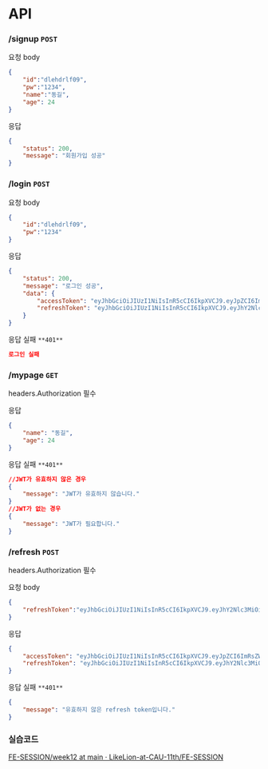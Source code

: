 # API

[](http://front.cau-likelion.org/)

### /signup `POST`

요청 body

```json
{
    "id":"dlehdrlf09",
    "pw":"1234",
    "name":"동길",
    "age": 24
}
```

응답 

```json
{
    "status": 200,
    "message": "회원가입 성공"
}
```

### /login `POST`

요청 body

```json
{
    "id":"dlehdrlf09",
    "pw":"1234"
}
```

응답 

```json
{
    "status": 200,
    "message": "로그인 성공",
    "data": {
        "accessToken": "eyJhbGciOiJIUzI1NiIsInR5cCI6IkpXVCJ9.eyJpZCI6ImRsZWhkcmxmMDkiLCJpYXQiOjE2ODg1MjEwNTQsImV4cCI6MTY4ODUyMTExNH0.zFXsXp2gRGUUwlZGNSfQgDcbEJw4xVTx_y7Ff1ev_Fc",
        "refreshToken": "eyJhbGciOiJIUzI1NiIsInR5cCI6IkpXVCJ9.eyJhY2Nlc3MiOiJleUpoYkdjaU9pSklVekkxTmlJc0luUjVjQ0k2SWtwWFZDSjkuZXlKcFpDSTZJbVJzWldoa2NteG1NRGtpTENKcFlYUWlPakUyT0RnMU1qRXdOVFFzSW1WNGNDSTZNVFk0T0RVeU1URXhOSDAuekZYc1hwMmdSR1VVd2xaR05TZlFnRGNiRUp3NHhWVHhfeTdGZjFldl9GYyIsImlkIjoiZGxlaGRybGYwOSIsImlhdCI6MTY4ODUyMTA1NCwiZXhwIjoxNjg5NzMwNjU0fQ.4ugtl0owCT5kmphBhUUJD971N_myBY0WMAwgPZSWqq8"
    }
}
```

응답 실패 `**401**`

```json
로그인 실패
```

### /mypage `GET`

headers.Authorization 필수

응답 

```json
{
    "name": "동길",
    "age": 24
}
```

응답 실패 `**401**`

```json
//JWT가 유효하지 않은 경우
{
    "message": "JWT가 유효하지 않습니다."
}
//JWT가 없는 경우
{
    "message": "JWT가 필요합니다."
}
```

### /refresh `POST`

headers.Authorization 필수

요청 body

```json
{
    "refreshToken":"eyJhbGciOiJIUzI1NiIsInR5cCI6IkpXVCJ9.eyJhY2Nlc3MiOiJleUpoYkdjaU9pSklVekkxTmlJc0luUjVjQ0k2SWtwWFZDSjkuZXlKcFpDSTZJbVJzWldoa2NteG1NRGtpTENKcFlYUWlPakUyT0RnMU1qRXlOamtzSW1WNGNDSTZNVFk0T0RVeU1UTXlPWDAuUFJ6R3l2RTlEMnJrY3o5VEJRWk9kQ0E1VmxaYnlSUWhwZjFVc3NkUENQMCIsImlkIjoiZGxlaGRybGYwOSIsImlhdCI6MTY4ODUyMTI2OSwiZXhwIjoxNjg5NzMwODY5fQ.q9k8ayCLROwkRxD-T1sMQMgo1s6SVcCXK-zQkbHXGC4"
}
```

응답

```json
{
    "accessToken": "eyJhbGciOiJIUzI1NiIsInR5cCI6IkpXVCJ9.eyJpZCI6ImRsZWhkcmxmMDkiLCJpYXQiOjE2ODg1MjEzMTksImV4cCI6MTY4ODUyMTM3OX0.NSVjNGh2e2yUM_hF6nwRvj8ZTgf_PUIGQlRjpof_EcM",
    "refreshToken": "eyJhbGciOiJIUzI1NiIsInR5cCI6IkpXVCJ9.eyJhY2Nlc3MiOiJleUpoYkdjaU9pSklVekkxTmlJc0luUjVjQ0k2SWtwWFZDSjkuZXlKcFpDSTZJbVJzWldoa2NteG1NRGtpTENKcFlYUWlPakUyT0RnMU1qRXpNVGtzSW1WNGNDSTZNVFk0T0RVeU1UTTNPWDAuTlNWak5HaDJlMnlVTV9oRjZud1J2ajhaVGdmX1BVSUdRbFJqcG9mX0VjTSIsImlkIjoiZGxlaGRybGYwOSIsImlhdCI6MTY4ODUyMTMxOSwiZXhwIjoxNjg5NzMwOTE5fQ._wKxN-8bh4o7lsR7UlCLFKFcJgDS0jLrbxJyPu_r3sc"
}
```

응답 실패 `**401**`

```json
{
    "message": "유효하지 않은 refresh token입니다."
}
```

### 실습코드

[FE-SESSION/week12 at main · LikeLion-at-CAU-11th/FE-SESSION](https://github.com/LikeLion-at-CAU-11th/FE-SESSION/tree/main/week12)